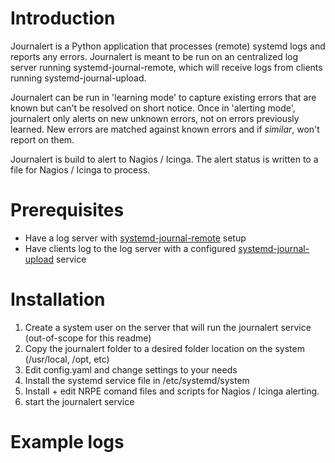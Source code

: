 # Introduction

Journalert is a Python application that processes (remote) systemd logs and
reports any errors. Journalert is meant to be run on an centralized log server
running systemd-journal-remote, which will receive logs from clients running
systemd-journal-upload.

Journalert can be run in 'learning mode' to capture existing errors that are
known but can't be resolved on short notice. Once in 'alerting mode', journalert
only alerts on new unknown errors, not on errors previously learned. New errors
are matched against known errors and if _similar_, won't report on them.

Journalert is build to alert to Nagios / Icinga. The alert status is written to
a file for Nagios / Icinga to process.

# Prerequisites

- Have a log server with
  [systemd-journal-remote](https://www.freedesktop.org/software/systemd/man/latest/systemd-journal-remote.html)
  setup
- Have clients log to the log server with a configured
  [systemd-journal-upload](https://www.freedesktop.org/software/systemd/man/latest/systemd-journal-upload.html)
  service

# Installation

1. Create a system user on the server that will run the journalert service
   (out-of-scope for this readme)
2. Copy the journalert folder to a desired folder location on the system
   (/usr/local, /opt, etc)
3. Edit config.yaml and change settings to your needs
4. Install the systemd service file in /etc/systemd/system
5. Install + edit NRPE comand files and scripts for Nagios / Icinga alerting.
6. start the journalert service

# Example logs
